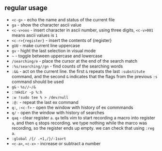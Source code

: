 ## regular usage

* `<c-g>` - echo the name and status of the current file
* `ga` - show the character ascii value
* `<c-v>ooo` - insert character in ascii number, using three digits, `<c-v>001` means ascii values is `1`
* `<c-r>{register}` - insert the contents of {register}
* `gUU` - make current line uppercase
* `gv` - hight the last selection in visual mode
* `~` - toggle between uppercase and lowercase
* `/searching/e` - place the cursor at the end of the search match
* `:%s/searching//gn` - find counts of the searching words
* `:&&` - act on the current line. the first `&` repeats the last `:substitute` command, and the second `&` indicates that the flags from the previous `:s` command should be used
* `g&` - `%s//~/&`
* `:!mkdir -p %:h`
* `:w !sudo tee % > /dev/null`
* `:@:` - repeat the last ex command
* `q:`, `:<c-f>` - open the window with history of ex commmands
* `q/` - open the window with history of searches
* `qaq` - clear register `a`. `qa` tells vim to start recording a macro into register `a`, and then `q` stops recording. we type nothing while the marco was recording, so the register ends up empty. we can check that using `:reg a`.
* `:global /{/ .+1,/}/-1sort`
* `<c-a>`, `<c-x>` - increase or subtract a number
